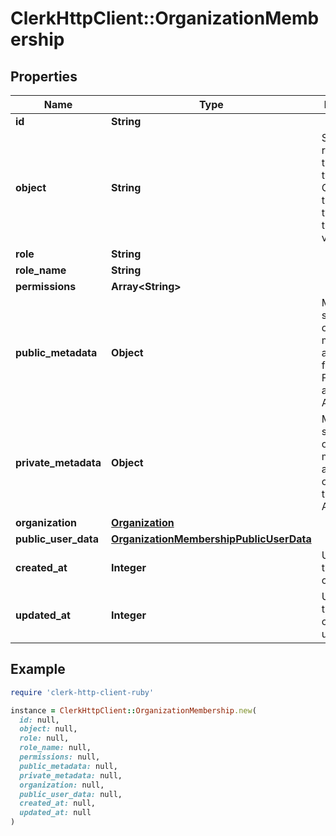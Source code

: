 # ClerkHttpClient::OrganizationMembership

## Properties

| Name | Type | Description | Notes |
| ---- | ---- | ----------- | ----- |
| **id** | **String** |  | [optional] |
| **object** | **String** | String representing the object&#39;s type. Objects of the same type share the same value.  | [optional] |
| **role** | **String** |  | [optional] |
| **role_name** | **String** |  | [optional] |
| **permissions** | **Array&lt;String&gt;** |  | [optional] |
| **public_metadata** | **Object** | Metadata saved on the organization membership, accessible from both Frontend and Backend APIs | [optional] |
| **private_metadata** | **Object** | Metadata saved on the organization membership, accessible only from the Backend API | [optional] |
| **organization** | [**Organization**](Organization.md) |  | [optional] |
| **public_user_data** | [**OrganizationMembershipPublicUserData**](OrganizationMembershipPublicUserData.md) |  | [optional] |
| **created_at** | **Integer** | Unix timestamp of creation. | [optional] |
| **updated_at** | **Integer** | Unix timestamp of last update. | [optional] |

## Example

```ruby
require 'clerk-http-client-ruby'

instance = ClerkHttpClient::OrganizationMembership.new(
  id: null,
  object: null,
  role: null,
  role_name: null,
  permissions: null,
  public_metadata: null,
  private_metadata: null,
  organization: null,
  public_user_data: null,
  created_at: null,
  updated_at: null
)
```

